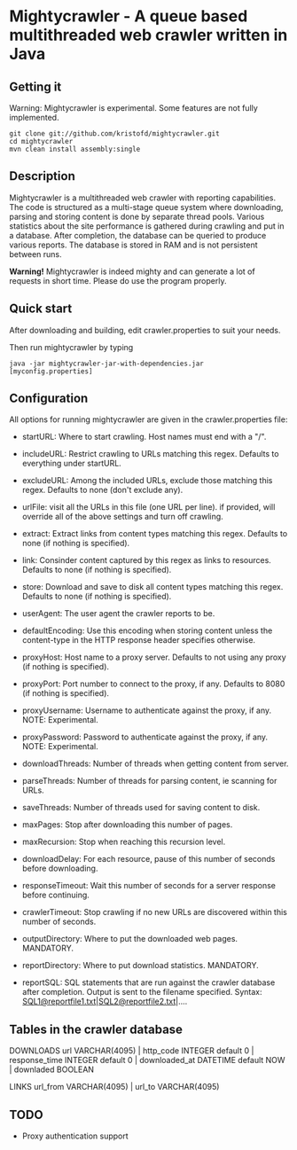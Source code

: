 Mightycrawler - A queue based multithreaded web crawler written in Java
=======================================================================

Getting it
-----------

Warning: Mightycrawler is experimental. Some features are not fully implemented.

    git clone git://github.com/kristofd/mightycrawler.git
    cd mightycrawler
    mvn clean install assembly:single


Description
-----------

Mightycrawler is a multithreaded web crawler with reporting capabilities. The code is structured as a multi-stage queue system where downloading, parsing and storing content is done by separate thread pools. Various statistics about the site performance is gathered during crawling and put in a database. After completion, the database can be queried to produce various reports. The database is stored in RAM and is not persistent between runs.

**Warning!** Mightycrawler is indeed mighty and can generate a lot of requests in short time. Please do use the program properly.


Quick start
-----------

After downloading and building, edit crawler.properties to suit your needs.

Then run mightycrawler by typing

	java -jar mightycrawler-jar-with-dependencies.jar [myconfig.properties]


Configuration
-------------

All options for running mightycrawler are given in the crawler.properties file:

* startURL: Where to start crawling. Host names must end with a "/".

* includeURL: Restrict crawling to URLs matching this regex. Defaults to everything under startURL.

* excludeURL: Among the included URLs, exclude those matching this regex. Defaults to none (don't exclude any).

* urlFile: visit all the URLs in this file (one URL per line). if provided, will override all of the above settings and turn off crawling.

* extract: Extract links from content types matching this regex. Defaults to none (if nothing is specified).

* link: Consinder content captured by this regex as links to resources. Defaults to none (if nothing is specified).

* store: Download and save to disk all content types matching this regex. Defaults to none (if nothing is specified).

* userAgent: The user agent the crawler reports to be.

* defaultEncoding: Use this encoding when storing content unless the content-type in the HTTP response header specifies otherwise.

* proxyHost: Host name to a proxy server. Defaults to not using any proxy (if nothing is specified).

* proxyPort: Port number to connect to the proxy, if any. Defaults to 8080 (if nothing is specified).

* proxyUsername: Username to authenticate against the proxy, if any. NOTE: Experimental.

* proxyPassword: Password to authenticate against the proxy, if any. NOTE: Experimental.

* downloadThreads: Number of threads when getting content from server.

* parseThreads: Number of threads for parsing content, ie scanning for URLs.

* saveThreads: Number of threads used for saving content to disk.

* maxPages: Stop after downloading this number of pages.

* maxRecursion: Stop when reaching this recursion level.

* downloadDelay: For each resource, pause of this number of seconds before downloading.

* responseTimeout: Wait this number of seconds for a server response before continuing.

* crawlerTimeout: Stop crawling if no new URLs are discovered within this number of seconds.

* outputDirectory: Where to put the downloaded web pages. MANDATORY.

* reportDirectory: Where to put download statistics. MANDATORY.

* reportSQL: SQL statements that are run against the crawler database after completion. Output is sent to the filename specified. Syntax: SQL1@reportfile1.txt|SQL2@reportfile2.txt|....


Tables in the crawler database
------------------------------

DOWNLOADS
url VARCHAR(4095) | http_code INTEGER default 0 | response_time INTEGER default 0 | downloaded_at DATETIME default NOW | downladed BOOLEAN

LINKS
url_from VARCHAR(4095) | url_to VARCHAR(4095)


TODO
-----------

* Proxy authentication support
